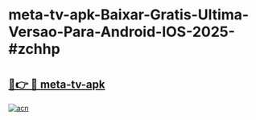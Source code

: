 # meta-tv-apk-Baixar-Gratis-Ultima-Versao-Para-Android-IOS-2025-#zchhp

# <h2><a href="https://ainizakaria.my?title=meta-tv-apk&ref=24M">🔗👉 🔴 meta-tv-apk</a></h2>

[![acn](https://github.com/user-attachments/assets/0f9c940e-d8b0-45ae-aac7-cd30a18b3e1c)](https://ainizakaria.my?title=meta-tv-apk&ref=24M)

